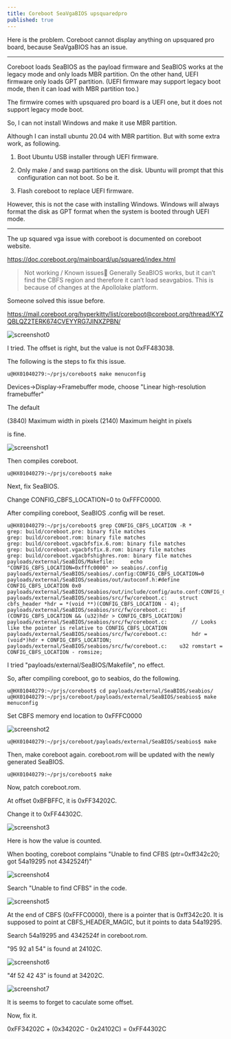 ```yaml
---
title: Coreboot SeaVgaBIOS upsquaredpro 
published: true
---
```


Here is the problem. Coreboot cannot display anything on upsquared pro board, because SeaVgaBIOS has an issue.

-----------------------------------

Coreboot loads SeaBIOS as the payload firmware and SeaBIOS works at the legacy mode and only loads MBR partition. On the other hand, UEFI firmware only loads GPT partition. (UEFI firmware may support legacy boot mode, then it can load with MBR partition too.)


The firmwire comes with upsquared pro board is a UEFI one, but it does not support legacy mode boot.

So, I can not install Windows and make it use MBR partition. 

Although I can install ubuntu 20.04 with MBR partition. But with some extra work, as following.

1. Boot Ubuntu USB installer through UEFI firmware.

2. Only make / and swap partitions on the disk. Ubuntu will prompt that this configuration can not boot. So be it.

3. Flash coreboot to replace UEFI firmware.


However, this is not the case with installing Windows. Windows will always format the disk as GPT format when the system is booted through UEFI mode.

------------------------------------------------------

The up squared vga issue with coreboot is documented on coreboot website.

https://doc.coreboot.org/mainboard/up/squared/index.html


> Not working / Known issues
> Generally SeaBIOS works, but it can’t find the CBFS region and therefore it can’t load seavgabios. This is because of changes at the Apollolake platform.


Someone solved this issue before. 


https://mail.coreboot.org/hyperkitty/list/coreboot@coreboot.org/thread/KYZQBLQZ2TERK674CVEYYRG7JINXZPBN/

![screenshot0](https://github.com/whensungoesdown/whensungoesdown.github.io/raw/main/_posts/2025-05-18-coreboot_upsquaredpro/EBEFFC.png)

I tried. The offset is right, but the value is not 0xFF483038.

The following is the steps to fix this issue.



`````shell
u@HX01040279:~/prjs/coreboot$ make menuconfig
`````

Devices->Display->Framebuffer mode, choose "Linear high-resolution framebuffer"

The default 

(3840) Maximum width in pixels
(2140) Maximum height in pixels

is fine.

![screenshot1](https://github.com/whensungoesdown/whensungoesdown.github.io/raw/main/_posts/2025-05-18-coreboot_upsquaredpro/framebuffermode.png)

Then compiles coreboot.

`````shell
u@HX01040279:~/prjs/coreboot$ make
`````

Next, fix SeaBIOS.

Change CONFIG\_CBFS\_LOCATION=0 to 0xFFFC0000.

After compiling coreboot, SeaBIOS .config will be reset.


`````shell
u@HX01040279:~/prjs/coreboot$ grep CONFIG_CBFS_LOCATION -R *
grep: build/coreboot.pre: binary file matches
grep: build/coreboot.rom: binary file matches
grep: build/coreboot.vgacbfsfix.6.rom: binary file matches
grep: build/coreboot.vgacbfsfix.8.rom: binary file matches
grep: build/coreboot.vgacbfshighres.rom: binary file matches
payloads/external/SeaBIOS/Makefile:     echo "CONFIG_CBFS_LOCATION=0xfffc0000" >> seabios/.config
payloads/external/SeaBIOS/seabios/.config:CONFIG_CBFS_LOCATION=0
payloads/external/SeaBIOS/seabios/out/autoconf.h:#define CONFIG_CBFS_LOCATION 0x0
payloads/external/SeaBIOS/seabios/out/include/config/auto.conf:CONFIG_CBFS_LOCATION=0
payloads/external/SeaBIOS/seabios/src/fw/coreboot.c:    struct cbfs_header *hdr = *(void **)(CONFIG_CBFS_LOCATION - 4);
payloads/external/SeaBIOS/seabios/src/fw/coreboot.c:    if (CONFIG_CBFS_LOCATION && (u32)hdr > CONFIG_CBFS_LOCATION)
payloads/external/SeaBIOS/seabios/src/fw/coreboot.c:        // Looks like the pointer is relative to CONFIG_CBFS_LOCATION
payloads/external/SeaBIOS/seabios/src/fw/coreboot.c:        hdr = (void*)hdr + CONFIG_CBFS_LOCATION;
payloads/external/SeaBIOS/seabios/src/fw/coreboot.c:    u32 romstart = CONFIG_CBFS_LOCATION - romsize;

`````

I tried "payloads/external/SeaBIOS/Makefile", no effect.

So, after compiling coreboot, go to seabios, do the following.

`````shell
u@HX01040279:~/prjs/coreboot$ cd payloads/external/SeaBIOS/seabios/
u@HX01040279:~/prjs/coreboot/payloads/external/SeaBIOS/seabios$ make menuconfig
`````
Set CBFS memory end location to 0xFFFC0000

![screenshot2](https://github.com/whensungoesdown/whensungoesdown.github.io/raw/main/_posts/2025-05-18-coreboot_upsquaredpro/seabios_cbfs_end.png)


`````shell
u@HX01040279:~/prjs/coreboot/payloads/external/SeaBIOS/seabios$ make
`````

Then, make coreboot again. coreboot.rom will be updated with the newly generated SeaBIOS.

`````shell
u@HX01040279:~/prjs/coreboot$ make
`````

Now, patch coreboot.rom.

At offset 0xBFBFFC, it is 0xFF34202C.

Change it to 0xFF44302C.


![screenshot3](https://github.com/whensungoesdown/whensungoesdown.github.io/raw/main/_posts/2025-05-18-coreboot_upsquaredpro/EBEFFC_fix.png)


Here is how the value is counted.

When booting, coreboot complains "Unable to find CFBS (ptr=0xff342c20; got 54a19295 not 4342524f)"

![screenshot4](https://github.com/whensungoesdown/whensungoesdown.github.io/raw/main/_posts/2025-05-18-coreboot_upsquaredpro/unabletofindcbfs_wrongoffset.png)

Search "Unable to find CFBS" in the code.

![screenshot5](https://github.com/whensungoesdown/whensungoesdown.github.io/raw/main/_posts/2025-05-18-coreboot_upsquaredpro/unabletofindcbfs.png)

At the end of CBFS (0xFFFC0000), there is a pointer that is 0xff342c20. It is supposed to point at CBFS\_HEADER\_MAGIC, but it points to data 54a19295.

Search 54a19295 and 4342524f in coreboot.rom.

"95 92 a1 54" is found at 24102C.

![screenshot6](https://github.com/whensungoesdown/whensungoesdown.github.io/raw/main/_posts/2025-05-18-coreboot_upsquaredpro/54a19295.png)

"4f 52 42 43" is found at 34202C.

![screenshot7](https://github.com/whensungoesdown/whensungoesdown.github.io/raw/main/_posts/2025-05-18-coreboot_upsquaredpro/4342524f.png)

It is seems to forget to caculate some offset.

Now, fix it.

0xFF34202C + (0x34202C - 0x24102C) = 0xFF44302C


